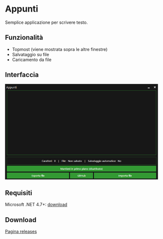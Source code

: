 # Appunti
Semplice applicazione per scrivere testo.

## Funzionalità
 - Topmost (viene mostrata sopra le altre finestre)
 - Salvataggio su file
 - Caricamento da file

## Interfaccia
![UI v1.0.0.4](https://raw.githubusercontent.com/Cutotopo/appunti/main/Immagini/UI.png)

## Requisiti
Microsoft .NET 4.7+: [download](https://dotnet.microsoft.com/download/dotnet-core/)

## Download
[Pagina releases](https://github.com/Cutotopo/appunti/releases)
